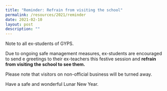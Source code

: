 ```yaml
---
title: "Reminder: Refrain from visiting the school"
permalink: /resources/2021/reminder
date: 2021-02-10
layout: post
description: ""
---
```

Note to all ex-students of GYPS.

Due to ongoing safe management measures, ex-students are encouraged to send e greetings to their ex-teachers this festive session and **refrain from visiting the school to see them.**

Please note that visitors on non-official business will be turned away.

Have a safe and wonderful Lunar New Year.
